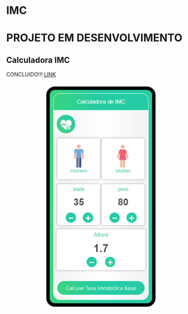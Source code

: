 # IMC

<H1>PROJETO EM DESENVOLVIMENTO</H1>
<H2>Calculadora IMC</H2>

CONCLUIDO!!! <a href="https://favoritos-rf.000webhostapp.com/calculadoras/imc/ver2/index.html">LINK</a>

<p align="center">
  <img width="300" src="/assets/img/IMC.png"
</p>
